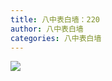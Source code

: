 ```yaml
---
title: 八中表白墙：220
author: 八中表白墙
categories: 八中表白墙
---
```


![](https://img.urlnode.com/file/c252c18459a30832d9796.jpg)